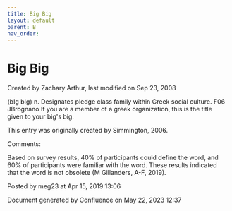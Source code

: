 ```yaml
---
title: Big Big
layout: default
parent: B
nav_order:
---
```


# Big Big

Created by  Zachary Arthur, last modified on Sep 23, 2008

(bIg bIg) n. Designates pledge class family within Greek social culture. F06 JBrognano If you are a member of a greek organization, this is the title given to your big's big. 

This entry was originally created by Simmington, 2006.

Comments:

Based on survey results, 40% of participants could define the word, and 60% of participants were familiar with the word. These results indicated that the word is not obsolete (M Gillanders, A-F, 2019).

Posted by meg23 at Apr 15, 2019 13:06

Document generated by Confluence on May 22, 2023 12:37



